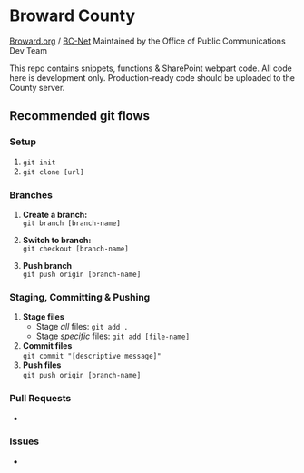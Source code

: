 # Broward County
[Broward.org](https://broward.org) / [BC-Net](https://bc-net/)
Maintained by the Office of Public Communications Dev Team   

This repo contains snippets, functions & SharePoint webpart code. All code here is development only. Production-ready code should be uploaded to the County server.

## Recommended git flows
### Setup
1. `git init`   
2. `git clone [url]`   
### Branches
1. **Create a branch:**   
`git branch [branch-name]`   

2. **Switch to branch:**   
`git checkout [branch-name]`   

3. **Push branch**   
`git push origin [branch-name]`
### Staging, Committing & Pushing
1. **Stage files**   
    - Stage *all* files: `git add .`   
    - Stage *specific* files: `git add [file-name]`   
2. **Commit files**   
`git commit "[descriptive message]"`   
3. **Push files**   
`git push origin [branch-name]`   
### Pull Requests
-
### Issues
-